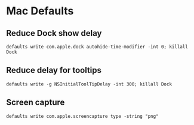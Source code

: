 # Mac Defaults

## Reduce Dock show delay

```
defaults write com.apple.dock autohide-time-modifier -int 0; killall Dock
```

## Reduce delay for tooltips

```
defaults write -g NSInitialToolTipDelay -int 300; killall Dock
```

## Screen capture

```
defaults write com.apple.screencapture type -string "png"
```

